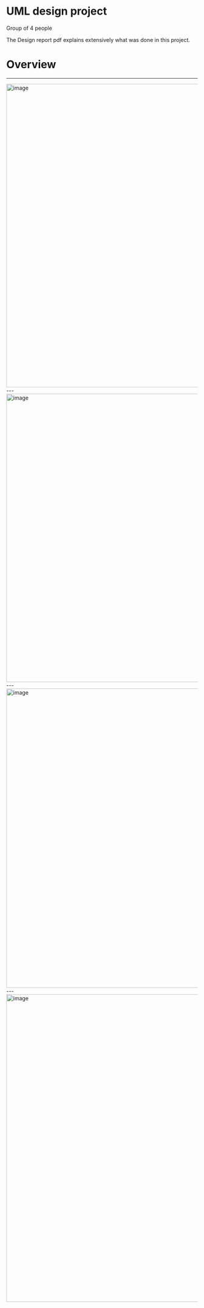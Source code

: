 # UML design project
Group of 4 people 

The Design report pdf explains extensively what was done in this project. 

# Overview
---
<img width="797" alt="image" src="https://user-images.githubusercontent.com/44605305/205721283-5e1e9a51-39d8-480e-b084-e7834e822880.png">
---
<img width="757" alt="image" src="https://user-images.githubusercontent.com/44605305/205721289-97bc9af1-285f-4434-b998-abb3e1977716.png">
---
<img width="786" alt="image" src="https://user-images.githubusercontent.com/44605305/205721299-8b38868a-1fe9-47db-96b4-8622eaea2646.png">
---
<img width="808" alt="image" src="https://user-images.githubusercontent.com/44605305/205721307-b25ea314-739d-410f-9a34-9599c194459b.png">
